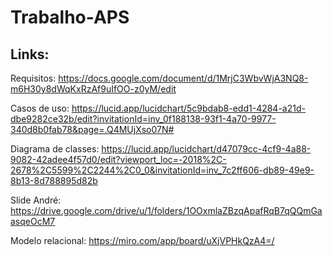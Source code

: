 # Trabalho-APS

## Links:

Requisitos: https://docs.google.com/document/d/1MrjC3WbvWjA3NQ8-m6H30y8dWqKxRzAf9uIfOO-z0yM/edit

Casos de uso: https://lucid.app/lucidchart/5c9bdab8-edd1-4284-a21d-dbe9282ce32b/edit?invitationId=inv_0f188138-93f1-4a70-9977-340d8b0fab78&page=.Q4MUjXso07N#

Diagrama de classes: https://lucid.app/lucidchart/d47079cc-4cf9-4a88-9082-42adee4f57d0/edit?viewport_loc=-2018%2C-2678%2C5599%2C2244%2C0_0&invitationId=inv_7c2ff606-db89-49e9-8b13-8d788895d82b

Slide André: https://drive.google.com/drive/u/1/folders/1OOxmlaZBzqApafRqB7qQQmGaasqeOcM7

Modelo relacional: https://miro.com/app/board/uXjVPHkQzA4=/
